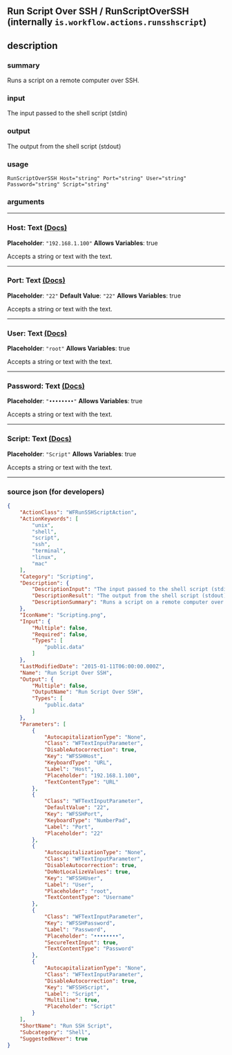 
## Run Script Over SSH / RunScriptOverSSH (internally `is.workflow.actions.runsshscript`)


## description

### summary

Runs a script on a remote computer over SSH.


### input

The input passed to the shell script (stdin)


### output

The output from the shell script (stdout)

### usage
```
RunScriptOverSSH Host="string" Port="string" User="string" Password="string" Script="string"
```

### arguments

---

### Host: Text [(Docs)](https://pfgithub.github.io/shortcutslang/gettingstarted#text-field)
**Placeholder**: `"192.168.1.100"`
**Allows Variables**: true



Accepts a string 
or text
with the text.

---

### Port: Text [(Docs)](https://pfgithub.github.io/shortcutslang/gettingstarted#text-field)
**Placeholder**: `"22"`
**Default Value**: `"22"`
**Allows Variables**: true



Accepts a string 
or text
with the text.

---

### User: Text [(Docs)](https://pfgithub.github.io/shortcutslang/gettingstarted#text-field)
**Placeholder**: `"root"`
**Allows Variables**: true



Accepts a string 
or text
with the text.

---

### Password: Text [(Docs)](https://pfgithub.github.io/shortcutslang/gettingstarted#text-field)
**Placeholder**: `"••••••••"`
**Allows Variables**: true



Accepts a string 
or text
with the text.

---

### Script: Text [(Docs)](https://pfgithub.github.io/shortcutslang/gettingstarted#text-field)
**Placeholder**: `"Script"`
**Allows Variables**: true



Accepts a string 
or text
with the text.

---

### source json (for developers)

```json
{
	"ActionClass": "WFRunSSHScriptAction",
	"ActionKeywords": [
		"unix",
		"shell",
		"script",
		"ssh",
		"terminal",
		"linux",
		"mac"
	],
	"Category": "Scripting",
	"Description": {
		"DescriptionInput": "The input passed to the shell script (stdin)",
		"DescriptionResult": "The output from the shell script (stdout)",
		"DescriptionSummary": "Runs a script on a remote computer over SSH."
	},
	"IconName": "Scripting.png",
	"Input": {
		"Multiple": false,
		"Required": false,
		"Types": [
			"public.data"
		]
	},
	"LastModifiedDate": "2015-01-11T06:00:00.000Z",
	"Name": "Run Script Over SSH",
	"Output": {
		"Multiple": false,
		"OutputName": "Run Script Over SSH",
		"Types": [
			"public.data"
		]
	},
	"Parameters": [
		{
			"AutocapitalizationType": "None",
			"Class": "WFTextInputParameter",
			"DisableAutocorrection": true,
			"Key": "WFSSHHost",
			"KeyboardType": "URL",
			"Label": "Host",
			"Placeholder": "192.168.1.100",
			"TextContentType": "URL"
		},
		{
			"Class": "WFTextInputParameter",
			"DefaultValue": "22",
			"Key": "WFSSHPort",
			"KeyboardType": "NumberPad",
			"Label": "Port",
			"Placeholder": "22"
		},
		{
			"AutocapitalizationType": "None",
			"Class": "WFTextInputParameter",
			"DisableAutocorrection": true,
			"DoNotLocalizeValues": true,
			"Key": "WFSSHUser",
			"Label": "User",
			"Placeholder": "root",
			"TextContentType": "Username"
		},
		{
			"Class": "WFTextInputParameter",
			"Key": "WFSSHPassword",
			"Label": "Password",
			"Placeholder": "••••••••",
			"SecureTextInput": true,
			"TextContentType": "Password"
		},
		{
			"AutocapitalizationType": "None",
			"Class": "WFTextInputParameter",
			"DisableAutocorrection": true,
			"Key": "WFSSHScript",
			"Label": "Script",
			"Multiline": true,
			"Placeholder": "Script"
		}
	],
	"ShortName": "Run SSH Script",
	"Subcategory": "Shell",
	"SuggestedNever": true
}
```
